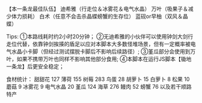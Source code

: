 【本一条龙最佳队伍】
迪希雅（行走位＆冰雾花＆电气水晶）
万叶（吸果子＆减少体力损耗）
白术（任意不会击杀晶蝶螃蟹的生存位）
蓝砚or早柚（双风＆晶蝶）

Tips:
①本路线耗时约2小时20分钟；
②无迪希雅的小伙伴可以使用钟剑大剑行走位代替，依靠钟剑挨揍的盾足以应对本脚本大多数怪堆场景，但有一定概率被电气水晶小卡脚（但经过测试摆脱卡脚后不影响后续路径）;
③堇瓜部分会使用到万叶，如果不携带万叶也同样不影响其他部分食用;
④本脚本在运行JS脚本【锄地一条龙】后更安全稳定；

食材统计：
甜甜花	127
薄荷	155
树莓	283
鸟蛋	28
胡萝卜	15
白萝卜	8
松果	10
蘑菇	9
冰雾花	9
电气水晶	20
堇瓜	124
海草	276
鳗肉	52
螃蟹	76
以及若干顺路特产



